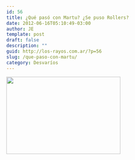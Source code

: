 ```yaml
---
id: 56
title: ¿Qué pasó con Martu? ¿Se puso Rollers?
date: 2012-06-16T05:10:49-03:00
author: JE
template: post
draft: false
description: ""
guid: http://los-rayos.com.ar/?p=56
slug: /que-paso-con-martu/
category: Desvaríos
---
```

<img class="alignnone size-medium wp-image-57" src="https://los-rayos.com/wp-content/uploads/2012/03/martita-300x204.jpg" alt="" width="300" height="204" srcset="https://los-rayos.com/wp-content/uploads/2012/03/martita-300x204.jpg 300w, https://los-rayos.com/wp-content/uploads/2012/03/martita-1024x697.jpg 1024w, https://los-rayos.com/wp-content/uploads/2012/03/martita-440x300.jpg 440w" sizes="(max-width: 300px) 100vw, 300px" />
